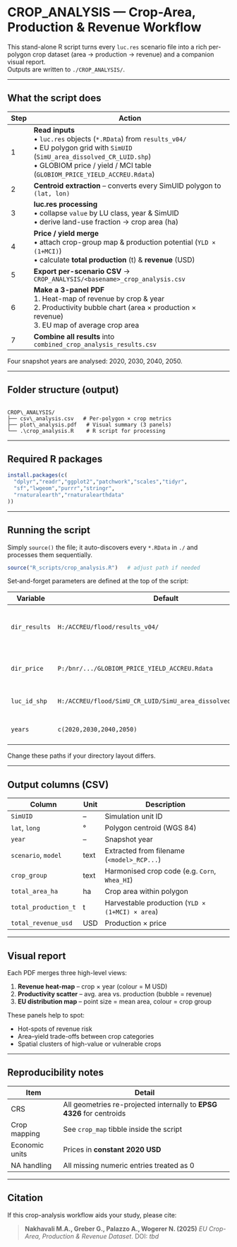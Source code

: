# CROP_ANALYSIS — Crop-Area, Production & Revenue Workflow

This stand-alone R script turns every `luc.res` scenario file into a rich
per-polygon crop dataset (area → production → revenue) and a companion
visual report.  
Outputs are written to `./CROP_ANALYSIS/`.

---

## What the script does

| Step | Action |
|------|--------|
| 1 | **Read inputs**<br>• `luc.res` objects (`*.RData`) from `results_v04/`<br>• EU polygon grid with `SimUID` (`SimU_area_dissolved_CR_LUID.shp`)<br>• GLOBIOM price / yield / MCI table (`GLOBIOM_PRICE_YIELD_ACCREU.Rdata`) |
| 2 | **Centroid extraction** – converts every SimUID polygon to `(lat, lon)` |
| 3 | **luc.res processing**<br>• collapse `value` by LU class, year & SimUID<br>• derive land-use fraction → crop area (ha) |
| 4 | **Price / yield merge**<br>• attach crop-group map & production potential (`YLD × (1+MCI)`)<br>• calculate **total production** (t) & **revenue** (USD) |
| 5 | **Export per-scenario CSV** → `CROP_ANALYSIS/<basename>_crop_analysis.csv` |
| 6 | **Make a 3-panel PDF**<br>1. Heat-map of revenue by crop & year<br>2. Productivity bubble chart (area × production × revenue)<br>3. EU map of average crop area |
| 7 | **Combine all results** into `combined_crop_analysis_results.csv` |

Four snapshot years are analysed: 2020, 2030, 2040, 2050.

---

## Folder structure (output)

```

CROP\_ANALYSIS/
├── csv\_analysis.csv   # Per-polygon × crop metrics
├── plot\_analysis.pdf   # Visual summary (3 panels)
└── .\crop_analysis.R    # R script for processing 

````

---

## Required R packages

```r
install.packages(c(
  "dplyr","readr","ggplot2","patchwork","scales","tidyr",
  "sf","lwgeom","purrr","stringr",
  "rnaturalearth","rnaturalearthdata"
))
````

---

## Running the script

Simply `source()` the file; it auto-discovers every `*.RData` in
`./` and processes them sequentially.

```r
source("R_scripts/crop_analysis.R")   # adjust path if needed
```

Set‐and-forget parameters are defined at the top of the script:

| Variable      | Default                                                          | Meaning                              |
| ------------- | ---------------------------------------------------------------- | ------------------------------------ |
| `dir_results` | `H:/ACCREU/flood/results_v04/`                                 | Location of `*.RData` scenario files |
| `dir_price`   | `P:/bnr/.../GLOBIOM_PRICE_YIELD_ACCREU.Rdata`                    | Price / yield / MCI lookup           |
| `luc_id_shp`  | `H:/ACCREU/flood/SimU_CR_LUID/SimU_area_dissolved_CR_LUID.shp` | Polygon grid with `SimUID`           |
| `years`       | `c(2020,2030,2040,2050)`                                         | Snapshot years to keep               |

Change these paths if your directory layout differs.

---

## Output columns (CSV)

| Column               | Unit | Description                                     |
| -------------------- | ---- | ----------------------------------------------- |
| `SimUID`             | –    | Simulation unit ID                              |
| `lat`, `long`        | °    | Polygon centroid (WGS 84)                       |
| `year`               | –    | Snapshot year                                   |
| `scenario`, `model`  | text | Extracted from filename (`<model>_RCP...`)      |
| `crop_group`         | text | Harmonised crop code (e.g. `Corn`, `Whea_HI`)   |
| `total_area_ha`      | ha   | Crop area within polygon                        |
| `total_production_t` | t    | Harvestable production (`YLD × (1+MCI) × area`) |
| `total_revenue_usd`  | USD  | Production × price                              |

---

## Visual report

Each PDF merges three high-level views:

1. **Revenue heat-map** – crop × year (colour = M USD)
2. **Productivity scatter** – avg. area vs. production (bubble = revenue)
3. **EU distribution map** – point size = mean area, colour = crop group

These panels help to spot:

* Hot-spots of revenue risk
* Area–yield trade-offs between crop categories
* Spatial clusters of high-value or vulnerable crops

---

## Reproducibility notes

| Item           | Detail                                                                |
| -------------- | --------------------------------------------------------------------- |
| CRS            | All geometries re-projected internally to **EPSG 4326** for centroids |
| Crop mapping   | See `crop_map` tibble inside the script                               |
| Economic units | Prices in **constant 2020 USD**                                       |
| NA handling    | All missing numeric entries treated as 0                              |

---

## Citation

If this crop-analysis workflow aids your study, please cite:

> **Nakhavali M.A., Greber G., Palazzo A., Wogerer N. (2025)**
> *EU Crop-Area, Production & Revenue Dataset*.
> DOI: *tbd*

```
```
